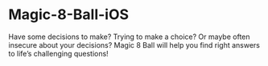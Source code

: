 # Magic-8-Ball-iOS
Have some decisions to make? Trying to make a choice? Or maybe often insecure about your decisions? Magic 8 Ball will help you find right answers to life’s challenging questions!
